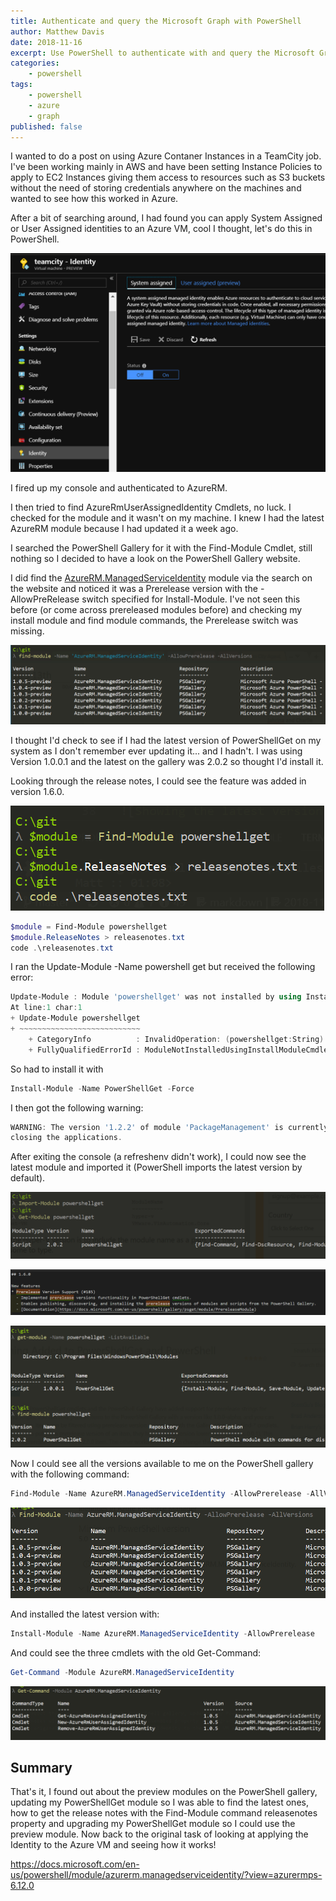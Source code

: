 ```yaml
---
title: Authenticate and query the Microsoft Graph with PowerShell
author: Matthew Davis
date: 2018-11-16
excerpt: Use PowerShell to authenticate with and query the Microsoft Graph
categories: 
    - powershell
tags:
    - powershell
    - azure
    - graph
published: false
---
```


I wanted to do a post on using Azure Contaner Instances in a TeamCity job. I've been working mainly in AWS and have been setting Instance Policies to apply to EC2 Instances giving them access to resources such as S3 buckets without the need of storing credentials anywhere on the machines and wanted to see how this worked in Azure.

After a bit of searching around, I had found you can apply System Assigned or User Assigned identities to an Azure VM, cool I thought, let's do this in PowerShell.


![VM Identity blade via the portal](/images/install-managed-service-identity-module/vm-identity.png)

I fired up my console and authenticated to AzureRM.

I then tried to find AzureRmUserAssignedIdentity Cmdlets, no luck. I checked for the module and it wasn't on my machine. I knew I had the latest AzureRM module because I had updated it a week ago.

I searched the PowerShell Gallery for it with the Find-Module Cmdlet, still nothing so I decided to have a look on the PowerShell Gallery website.

I did find the [AzureRM.ManagedServiceIdentity] module via the search on the website and noticed it was a Prerelease version with the -AllowPreRelease switch specified for Install-Module. I've not seen this before (or come across prereleased modules before) and checking my install module and find module commands, the Prerelease switch was missing.

![Find-Module with no prerelease switch](/images/install-managed-service-identity-module/find-module.png)

I thought I'd check to see if I had the latest version of PowerShellGet on my system as I don't remember ever updating it... and I hadn't. I was using Version 1.0.0.1 and the latest on the gallery was 2.0.2 so thought I'd install it.

Looking through the release notes, I could see the feature was added in version 1.6.0.

![Getting the release notes for the module](/images/install-managed-service-identity-module/release-notes.png)

```powershell
$module = Find-Module powershellget
$module.ReleaseNotes > releasenotes.txt
code .\releasenotes.txt
```

I ran the Update-Module -Name powershell get but received the following error:

```powershell
Update-Module : Module 'powershellget' was not installed by using Install-Module, so it cannot be updated.
At line:1 char:1
+ Update-Module powershellget
+ ~~~~~~~~~~~~~~~~~~~~~~~~~~~
    + CategoryInfo          : InvalidOperation: (powershellget:String) [Write-Error], WriteErrorException
    + FullyQualifiedErrorId : ModuleNotInstalledUsingInstallModuleCmdlet,Update-Module
```

So had to install it with 

```powershell
Install-Module -Name PowerShellGet -Force
```

I then got the following warning: 

```powershell
WARNING: The version '1.2.2' of module 'PackageManagement' is currently in use. Retry the operation after
closing the applications.
```

After exiting the console (a refreshenv didn't work), I could now see the latest module and imported it (PowerShell imports the latest version by default).

![Importing version 2.0.2 of PowerShellGet with Import-Module cmdlet](/images/install-managed-service-identity-module/ps-get-2-0-2.png)




![Release notes shown in VSCode](/images/install-managed-service-identity-module/release-notes2.png)




![Showing the latest version of PowerShellget from the PowerShell gallery](/images/install-managed-service-identity-module/latest-psget-module.png)

Now I could see all the versions available to me on the PowerShell gallery with the following command:

```powershell
Find-Module -Name AzureRM.ManagedServiceIdentity -AllowPrerelease -AllVersions
```

![Finding all the versions of the module from the gallery](/images/install-managed-service-identity-module/find-module-prerelease.png)


And installed the latest version with:

```powershell
Install-Module -Name AzureRM.ManagedServiceIdentity -AllowPrerelease
```

And could see the three cmdlets with the old Get-Command:

```powershell
Get-Command -Module AzureRM.ManagedServiceIdentity
```

![Output of Get-Command](/images/install-managed-service-identity-module/get-command.png)

## Summary

That's it, I found out about the preview modules on the PowerShell gallery, updating my PowerShellGet module so I was able to find the latest ones, how to get the release notes with the Find-Module command releasenotes property and upgrading my PowerShellGet module so I could use the preview module. Now back to the original task of looking at applying the Identity to the Azure VM and seeing how it works!

https://docs.microsoft.com/en-us/powershell/module/azurerm.managedserviceidentity/?view=azurermps-6.12.0

[AzureRM.ManagedServiceIdentity]: https://www.powershellgallery.com/packages/AzureRM.ManagedServiceIdentity/1.0.5-preview